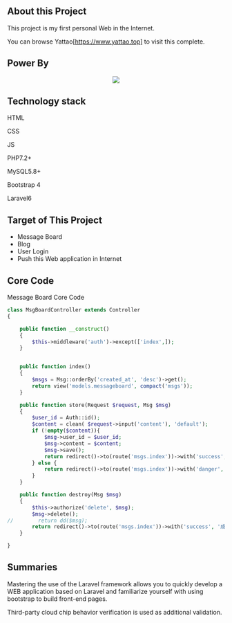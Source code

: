 ## About this Project

This project is my first personal Web in the Internet.

You can browse Yattao[https://www.yattao.top] to visit this complete.



## Power By

<p align="center"><img src="https://laravel.com/assets/img/components/logo-laravel.svg"></p>



## Technology stack

HTML

CSS

JS

PHP7.2+

MySQL5.8+

Bootstrap 4

Laravel6


## Target of This Project

- Message Board
- Blog
- User Login
- Push this Web application in Internet

## Core Code

Message Board Core Code

```PHP
class MsgBoardController extends Controller
{

    public function __construct()
    {
        $this->middleware('auth')->except(['index',]);
    }


    public function index()
    {
        $msgs = Msg::orderBy('created_at', 'desc')->get();
        return view('models.messageboard', compact('msgs'));
    }

    public function store(Request $request, Msg $msg)
    {
        $user_id = Auth::id();
        $content = clean( $request->input('content'), 'default');
        if (!empty($content)){
            $msg->user_id = $user_id;
            $msg->content = $content;
            $msg->save();
            return redirect()->to(route('msgs.index'))->with('success', '留言成功！');
        } else {
            return redirect()->to(route('msgs.index'))->with('danger', '留言失败！');
        }
    }

    public function destroy(Msg $msg)
    {
        $this->authorize('delete', $msg);
        $msg->delete();
//        return dd($msg);
        return redirect()->to(route('msgs.index'))->with('success', '成功删除留言');
    }

}
```

## Summaries

Mastering the use of the Laravel framework allows you to quickly develop a WEB application based on Laravel and familiarize yourself with using bootstrap to build front-end pages.

Third-party cloud chip behavior verification is used as additional validation.


